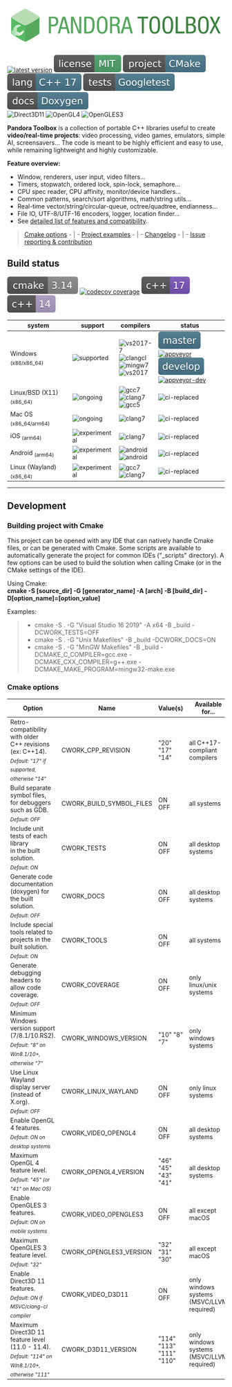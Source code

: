 # ![Pandora Toolbox](_img/pandora_logo.svg)
[![latest version](https://img.shields.io/github/v/tag/vinders/pandora_toolbox?color=4da36a&label=release)](https://github.com/vinders/pandora_toolbox/releases)
[![license - MIT](_img/badges/license_mit.svg)](LICENSE)
![project - Cmake](_img/badges/project_cmake.svg)
![lang - C++17](_img/badges/lang_cpp17.svg)
![tests - Gtest](_img/badges/tests_gtest.svg)
![docs - Doxygen](_img/badges/docs_doxygen.svg)<br>
![Direct3D11](https://img.shields.io/badge/Direct3D_11-supported-5a3.svg) ![OpenGL4](https://img.shields.io/badge/OpenGL_4-ongoing-85b.svg) ![OpenGLES3](https://img.shields.io/badge/OpenGLES_3-ongoing-85b.svg)

**Pandora Toolbox** is a collection of portable C++ libraries useful to create **video/real-time projects**: video processing, video games, emulators, simple AI, screensavers...
The code is meant to be highly efficient and easy to use, while remaining lightweight and highly customizable.

**Feature overview:**
* Window, renderers, user input, video filters...
* Timers, stopwatch, ordered lock, spin-lock, semaphore...
* CPU spec reader, CPU affinity, monitor/device handlers...
* Common patterns, search/sort algorithms, math/string utils...
* Real-time vector/string/circular-queue, octree/quadtree, endianness...
* File IO, UTF-8/UTF-16 encoders, logger, location finder...
* See [detailed list of features and compatibility](./FEATURES.md).

> [Cmake options](#cmake-options) - | - [Project examples](./_examples) - | - [Changelog](./CHANGELOG.md) - | - [Issue reporting &amp; contribution](./CONTRIBUTING.md)

## Build status
![cmake 3.14](_img/badges/build_cmake_3_14.svg)
[![codecov coverage](https://codecov.io/gh/vinders/pandora_toolbox/branch/develop/graph/badge.svg?token=5NQ4BF7QRI)](https://codecov.io/gh/vinders/pandora_toolbox)
![C++17](_img/badges/build_cpp17.svg)
![C++14](_img/badges/build_cpp14.svg)

|           system            | support |  compilers  |  status  |
|-----------------------------|---------|-------------|----------|
| Windows <sub>(x86/x86_64)</sub>     | ![supported](https://img.shields.io/badge/-supported-5a3.svg)    | ![vs2017-7](https://img.shields.io/badge/visual_studio-2017.7+-75b.svg)<br>![clangcl](https://img.shields.io/badge/clang--cl-9.1.0+-75b.svg)<br>![mingw7](https://img.shields.io/badge/mingw64-8.1.0-75b.svg)<br>![vs2017](https://img.shields.io/badge/visual_studio-2017-a99dc2.svg) | ![master](_img/badges/branch_master.svg) [![appveyor](https://ci.appveyor.com/api/projects/status/38j8o8sc55iosqu6/branch/master?svg=true)](https://ci.appveyor.com/project/vinders/pandora-toolbox/branch/master)<br>![develop](_img/badges/branch_develop.svg) [![appveyor-dev](https://ci.appveyor.com/api/projects/status/38j8o8sc55iosqu6/branch/develop?svg=true)](https://ci.appveyor.com/project/vinders/pandora-toolbox/branch/develop) |
| Linux/BSD (X11) <sub>(x86_64)</sub> | ![ongoing](https://img.shields.io/badge/-ongoing-85b.svg)           | ![gcc7](https://img.shields.io/badge/gcc-7.1+-75b.svg)<br>![clang7](https://img.shields.io/badge/clang-7.0.0+-75b.svg)<br>![gcc5](https://img.shields.io/badge/gcc-5.1-a99dc2.svg) | ![ci-replaced](https://img.shields.io/badge/CI_replacement-ongoing-85b.svg) |
| Mac OS <sub>(x86_64/arm64)</sub>    | ![ongoing](https://img.shields.io/badge/-ongoing-85b.svg)           | ![clang7](https://img.shields.io/badge/clang-7.0.0+-75b.svg) | ![ci-replaced](https://img.shields.io/badge/CI_replacement-ongoing-85b.svg) |
| iOS <sub>(arm64)</sub>              | ![experimental](https://img.shields.io/badge/-experimental-37b.svg) | ![clang7](https://img.shields.io/badge/clang-7.0.0+-75b.svg) | ![ci-replaced](https://img.shields.io/badge/CI_replacement-ongoing-85b.svg) |
| Android <sub>(arm64)</sub>          | ![experimental](https://img.shields.io/badge/-experimental-37b.svg) | ![android](https://img.shields.io/badge/android-ndk_r22-75b.svg)<br>![android](https://img.shields.io/badge/android-ndk_r16-a99dc2.svg) | ![ci-replaced](https://img.shields.io/badge/CI_replacement-ongoing-85b.svg) |
| Linux (Wayland) <sub>(x86_64)</sub> | ![experimental](https://img.shields.io/badge/-experimental-37b.svg) | ![gcc7](https://img.shields.io/badge/gcc-7.1+-75b.svg)<br>![clang7](https://img.shields.io/badge/clang-7.0.0+-75b.svg) | ![ci-replaced](https://img.shields.io/badge/CI_replacement-ongoing-85b.svg) |

---

## Development

### Building project with Cmake

This project can be opened with any IDE that can natively handle Cmake files, or can be generated with Cmake. Some scripts are available to automatically generate the project for common IDEs ("_scripts" directory).
A few options can be used to build the solution when calling Cmake (or in the CMake settings of the IDE).

Using Cmake: \
**cmake -S [source_dir] -G [generator_name] -A [arch] -B [build_dir] -D[option_name]=[option_value]**

Examples:
> * cmake -S . -G "Visual Studio 16 2019" -A x64 -B _build -DCWORK_TESTS=OFF
> * cmake -S . -G "Unix Makefiles" -B _build -DCWORK_DOCS=ON
> * cmake -S . -G "MinGW Makefiles" -B _build -DCMAKE_C_COMPILER=gcc.exe -DCMAKE_CXX_COMPILER=g++.exe -DCMAKE_MAKE_PROGRAM=mingw32-make.exe

### Cmake options

|    Option    |    Name    |    Value(s)    |    Available for...    |
|--------------|------------|----------------|------------------------|
| Retro-compatibility with older<br>C++ revisions (ex: C++14).<br><sub>*Default: "17" if supported, otherwise "14"*</sub>   | CWORK_CPP_REVISION  | "20" "17"<br>"14"  | all C++17-compliant compilers  |
| Build separate symbol files, for debuggers such as GDB.<br><sub>*Default: OFF*</sub>         | CWORK_BUILD_SYMBOL_FILES   | ON<br>OFF     | all systems                   |
| Include unit tests of each library<br>in the built solution.<br><sub>*Default: ON*</sub>     | CWORK_TESTS                | ON<br>OFF     | all desktop systems           |
| Generate code documentation (doxygen) for the built solution.<br><sub>*Default: OFF*</sub>   | CWORK_DOCS                 | ON<br>OFF     | all desktop systems           |
| Include special tools related to projects in the built solution.<br><sub>*Default: ON*</sub> | CWORK_TOOLS                | ON<br>OFF     | all systems                   |
| Generate debugging headers to allow code coverage.<br><sub>*Default: OFF*</sub>              | CWORK_COVERAGE             | ON<br>OFF     | only linux/unix systems       |
| Minimum Windows version support (7/8.1/10.RS2).<br><sub>*Default: "8" on Win8.1/10+, otherwise "7"*</sub>       | CWORK_WINDOWS_VERSION  | "10" "8"<br>"7"  | only windows systems   |
| Use Linux Wayland display server (instead of X.org).<br><sub>*Default: OFF*</sub>            | CWORK_LINUX_WAYLAND        | ON<br>OFF     | only linux systems            |
| Enable OpenGL 4 features.<br><sub>*Default: ON on desktop systems*</sub>                     | CWORK_VIDEO_OPENGL4        | ON<br>OFF     | all desktop systems    |
| Maximum OpenGL 4 feature level.<br><sub>*Default: "45" (or "41" on Mac OS)*</sub>            | CWORK_OPENGL4_VERSION      | "46" "45"<br>"43" "41"  | all desktop systems    |
| Enable OpenGLES 3 features.<br><sub>*Default: ON on mobile systems*</sub>                    | CWORK_VIDEO_OPENGLES3      | ON<br>OFF     | all except macOS                 |
| Maximum OpenGLES 3 feature level.<br><sub>*Default: "32"*</sub>                              | CWORK_OPENGLES3_VERSION    | "32" "31"<br>"30"       | all except macOS       |
| Enable Direct3D 11 features.<br><sub>*Default: ON if MSVC/clang-cl compiler*</sub>           | CWORK_VIDEO_D3D11          | ON<br>OFF     | only windows systems<br>(MSVC/LLVM required)  |
| Maximum Direct3D 11 feature level (11.0 - 11.4).<br><sub>*Default: "114" on Win8.1/10+, otherwise "111"*</sub>            | CWORK_D3D11_VERSION  | "114" "113"<br>"111" "110"  | only windows systems<br>(MSVC/LLVM required)  |
